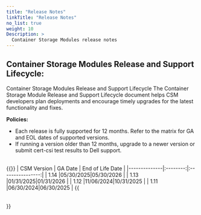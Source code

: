 ```yaml
---
title: "Release Notes"
linkTitle: "Release Notes"
no_list: true
weight: 10
Description: >
  Container Storage Modules release notes
---
```


## Container Storage Modules Release and Support Lifecycle:

Container Storage Modules Release and Support Lifecycle
The Container Storage Module Release and Support Lifecycle document helps CSM developers plan deployments and encourage timely upgrades for the latest functionality and fixes.

**Policies:**
- Each release is fully supported for 12 months. Refer to the matrix for GA and EOL dates of supported versions.
- If running a version older than 12 months, upgrade to a newer version or submit cert-csi test results to Dell support.

<br>
{{<table "table table-striped table-bordered table-sm">}}
| CSM Version  | GA Date  | End of Life Date |
|--------------|:--------:|:----------------:|
| 1.14         |05/30/2025|05/30/2026      |
| 1.13         |01/31/2025|01/31/2026        |
| 1.12         |11/06/2024|10/31/2025        |
| 1.11         |06/30/2024|06/30/2025        |
{{</table>}}
